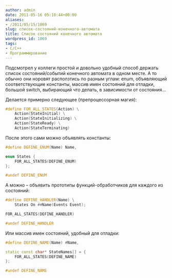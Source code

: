 ```yaml
---
author: admin
date: 2011-05-16 05:10:44+00:00
aliases:
- /2011/05/15/1069
slug: список-состояний-конечного-автомата
title: Список состояний конечного автомата
wordpress_id: 1069
tags:
- C/C++
- Программирование
---
```


Подсмотрел у коллеги простой и довольно удобный способ держать список состояний/событий конечного автомата в одном месте. А то обычно они норовят расползтись по разным углам: enum, объявляющий соответствующие константы, массив имен состояний для отладки, большой switch, выбирающий что делать, в зависимости от состояния…

<!--more-->Делается примерно следующее (препроцессорная магия):

```cpp
#define FOR_ALL_STATES(Action) \
    Action(StateInitial) \
    Action(StateInitializing) \
    Action(StateReady) \
    Action(StateTerminating)
```

После этого сами можно объявлять константы:

```cpp
#define DEFINE_ENUM(Name) Name,

enum States {
    FOR_ALL_STATES(DEFINE_ENUM)
};

#undef DEFINE_ENUM
```

А можно – объявить прототипы функций-обработчиков для каждого из состояний:

```cpp
#define DEFINE_HANDLER(Name) \
    States On ##Name(Events Event);

FOR_ALL_STATES(DEFINE_HANDLER)

#undef DEFINE_HANDLER
```

Или массив имен состояний, удобный для отладки:

```cpp
#define DEFINE_NAME(Name) #Name,

static const char* StateNames[] = {
    FOR_ALL_STATES(DEFINE_NAME)
};

#undef DEFINE_NAME
```
